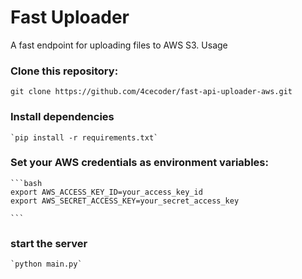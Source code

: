 # Fast Uploader

A fast endpoint for uploading files to AWS S3.
Usage

 ### Clone this repository:
   `git clone https://github.com/4cecoder/fast-api-uploader-aws.git`
    
 ### Install dependencies
    `pip install -r requirements.txt`
    
 ### Set your AWS credentials as environment variables:
   
    ```bash
    export AWS_ACCESS_KEY_ID=your_access_key_id
    export AWS_SECRET_ACCESS_KEY=your_secret_access_key
    
    ```
    
 ### start the server
    
    `python main.py`
